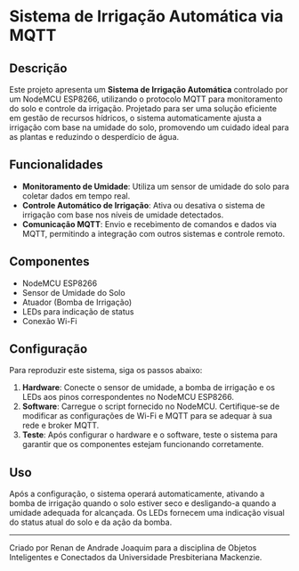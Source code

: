 # Sistema de Irrigação Automática via MQTT

## Descrição
Este projeto apresenta um **Sistema de Irrigação Automática** controlado por um NodeMCU ESP8266, utilizando o protocolo MQTT para monitoramento do solo e controle da irrigação. Projetado para ser uma solução eficiente em gestão de recursos hídricos, o sistema automaticamente ajusta a irrigação com base na umidade do solo, promovendo um cuidado ideal para as plantas e reduzindo o desperdício de água.

## Funcionalidades
- **Monitoramento de Umidade**: Utiliza um sensor de umidade do solo para coletar dados em tempo real.
- **Controle Automático de Irrigação**: Ativa ou desativa o sistema de irrigação com base nos níveis de umidade detectados.
- **Comunicação MQTT**: Envio e recebimento de comandos e dados via MQTT, permitindo a integração com outros sistemas e controle remoto.

## Componentes
- NodeMCU ESP8266
- Sensor de Umidade do Solo
- Atuador (Bomba de Irrigação)
- LEDs para indicação de status
- Conexão Wi-Fi

## Configuração
Para reproduzir este sistema, siga os passos abaixo:

1. **Hardware**: Conecte o sensor de umidade, a bomba de irrigação e os LEDs aos pinos correspondentes no NodeMCU ESP8266.
2. **Software**: Carregue o script fornecido no NodeMCU. Certifique-se de modificar as configurações de Wi-Fi e MQTT para se adequar à sua rede e broker MQTT.
3. **Teste**: Após configurar o hardware e o software, teste o sistema para garantir que os componentes estejam funcionando corretamente.

## Uso
Após a configuração, o sistema operará automaticamente, ativando a bomba de irrigação quando o solo estiver seco e desligando-a quando a umidade adequada for alcançada. Os LEDs fornecem uma indicação visual do status atual do solo e da ação da bomba.


---
Criado por Renan de Andrade Joaquim para a disciplina de Objetos Inteligentes e Conectados da Universidade Presbiteriana Mackenzie.
